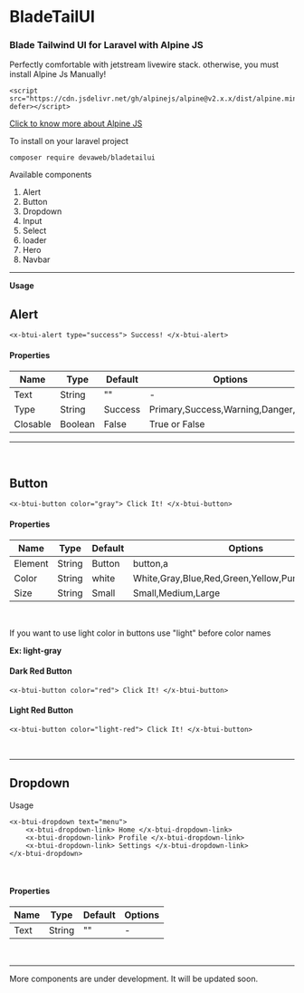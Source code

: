 # BladeTailUI
### Blade Tailwind UI for Laravel with Alpine JS

Perfectly comfortable with jetstream livewire stack. otherwise, you must install Alpine Js Manually!

```
<script src="https://cdn.jsdelivr.net/gh/alpinejs/alpine@v2.x.x/dist/alpine.min.js" defer></script>
```

[Click to know more about Alpine JS](https://github.com/alpinejs/alpine)

To install on your laravel project

``` 
composer require devaweb/bladetailui 
```


Available components
1. Alert
2. Button
3. Dropdown
4. Input
5. Select
6. loader
7. Hero
8. Navbar

***

**Usage**

## Alert

```
<x-btui-alert type="success"> Success! </x-btui-alert>
```

#### Properties

| Name     | Type    | Default | Options |
|-------   |---      |---|---|
| Text     | String  | "" | - |
| Type     | String  | Success | Primary,Success,Warning,Danger,Info |
| Closable | Boolean | False |True or False  |

***

<br/>

## Button

```
<x-btui-button color="gray"> Click It! </x-btui-button>
```

#### Properties
| Name     | Type    | Default | Options |
|-------   |---      |---|---|
| Element     | String  | Button | button,a |
| Color     | String  | white | White,Gray,Blue,Red,Green,Yellow,Purple,Pink,Indigo |
| Size | String | Small | Small,Medium,Large  |

<br>

If you want to use light color in buttons use "light" before color names 

**Ex: light-gray**

#### Dark Red Button
```
<x-btui-button color="red"> Click It! </x-btui-button>
```

#### Light Red Button
```
<x-btui-button color="light-red"> Click It! </x-btui-button>
```

<br/>

<hr/>

## Dropdown
Usage
```
<x-btui-dropdown text="menu">
    <x-btui-dropdown-link> Home </x-btui-dropdown-link>
    <x-btui-dropdown-link> Profile </x-btui-dropdown-link>
    <x-btui-dropdown-link> Settings </x-btui-dropdown-link>
</x-btui-dropdown>
```
<br/>

#### Properties
| Name     | Type    | Default | Options |
|:-------  |:---:   |---|---|
| Text     | String  | "" | -  |

<br>

***

More components are under development. It will be updated soon.
